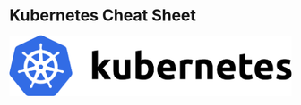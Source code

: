 # Kubernetes Cheat Sheet
![image](https://github.com/ozergoker/kubernetes-cheat-sheet/blob/main/kubernetes.png)
